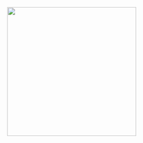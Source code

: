 <img src="https://user-images.githubusercontent.com/18114966/183259075-141b1939-f26a-47c1-8eca-c9f584a4b0c1.gif" width="300">
